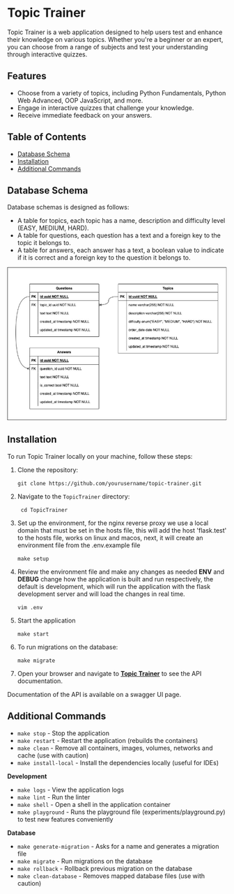 # Topic Trainer

Topic Trainer is a web application designed to help users test and enhance their knowledge on various topics. Whether you're a beginner or an expert, you can choose from a range of subjects and test your understanding through interactive quizzes.

## Features

- Choose from a variety of topics, including Python Fundamentals, Python Web Advanced, OOP JavaScript, and more.
- Engage in interactive quizzes that challenge your knowledge.
- Receive immediate feedback on your answers.

## Table of Contents

- [Database Schema](#database-schema)
- [Installation](#installation)
- [Additional Commands](#additional-commands)


## Database Schema

Database schemas is designed as follows:

* A table for topics, each topic has a name, description and difficulty level (EASY, MEDIUM, HARD).
* A table for questions, each question has a text and a foreign key to the topic it belongs to.
* A table for answers, each answer has a text, a boolean value to indicate if it is correct and a foreign key to the question it belongs to.

![Database Schema](documents/database_diagram.jpeg)

## Installation

To run Topic Trainer locally on your machine, follow these steps:

1. Clone the repository:

   ```shell
   git clone https://github.com/yourusername/topic-trainer.git
   ```

2. Navigate to the `TopicTrainer` directory:

   ```shell
    cd TopicTrainer
    ```
   
3. Set up the environment, for the nginx reverse proxy we use
a local domain that must be set in the hosts file, this will add
the host 'flask.test' to the hosts file, works on linux and macos,
next, it will create an environment file from the .env.example file
   
   ```shell
   make setup
   ```

4. Review the environment file and make any changes as needed
**ENV** and **DEBUG** change how the application is built
and run respectively, the default is development, which will run the application
with the flask development server and will load the changes in real time.

   ```shell
   vim .env
   ```

5. Start the application

   ```shell
   make start
   ```
   
6. To run migrations on the database:
    
   ```shell
   make migrate
   ```
   
7. Open your browser and navigate to [**Topic Trainer**](http://flask.test:5000/api/doc) to see the API documentation.

Documentation of the API is available on a swagger UI page.

## Additional Commands

- `make stop` - Stop the application
- `make restart` - Restart the application (rebuilds the containers)
- `make clean` - Remove all containers, images, volumes, networks and cache (use with caution)
- `make install-local` - Install the dependencies locally (useful for IDEs)

**Development**

- `make logs` - View the application logs
- `make lint` - Run the linter
- `make shell` - Open a shell in the application container
- `make playground` - Runs the playground file (experiments/playground.py)
to test new features conveniently

**Database**

- `make generate-migration` - Asks for a name and generates a migration file
- `make migrate` - Run migrations on the database
- `make rollback` - Rollback previous migration on the database
- `make clean-database` - Removes mapped database files (use with caution)
